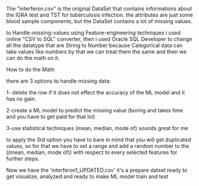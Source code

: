 The "interferon.csv" is the original DataSet that contains informations about the IGRA test and TST for tuberculosis infection. 
the attributes are just some blood sample components, but  the DataSet contains a lot of missing values.

to Handle-missing-values using Feature-engineering techniques i used online "CSV to SQL" converter, 
then i used Oracle SQL Developer to change all  the datatype that are String to Number because Categorical data can take values like numbers by that we can treat them the same and then we can do the math on it.

How to do the Math 

there are 3 options to handle missing data:

1- delete the row if it does not effect the accuracy of the ML model and it has no gain. 

2-create a ML model to predict the missing value (boring and takes time and you have to get paid for that lol)

3-use statistical techniques (mean, median, mode of) sounds great for me


to apply the 3rd option you have to bare in mind that you will get duplicated values, so for that we have to set a range and add a random number to the ((mean, median, mode of)) with respect to every selected features for further steps.

   Now we have the 'interferon1_UPDATED.csv' it's a prepare datset ready to  get visualize, analyzed and ready to make ML model train and test
